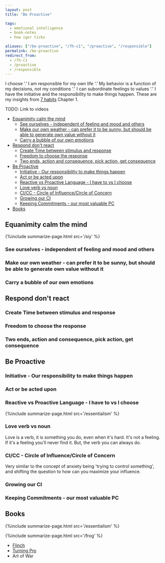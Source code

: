 ```yaml
---
layout: post
title: "Be Proactive"

tags:
  - emotional intelligence
  - book-notes
  - how igor ticks

aliases: ["/be-proactive", "/7h-c1", "/proactive", "/responsible"]
permalink: /be-proactive
redirect_from:
  - /7h-c1
  - /proactive
  - /responsible
---
```


I choose '.' I am responsible for my own life '.' My behavior is a function of my decisions, not my conditions '.' I can subordinate feelings to values '.' I have the initiative and the responsibility to make things happen. These are my insights from [7 habits](/7h) Chapter 1.

TODO: Link to videos

<!-- prettier-ignore-start -->
<!-- vim-markdown-toc-start -->

- [Equanimity calm the mind](#equanimity-calm-the-mind)
    - [See ourselves - independent of feeling and mood and others](#see-ourselves---independent-of-feeling-and-mood-and-others)
    - [Make our own weather - can prefer it to be sunny, but should be able to generate own value without it](#make-our-own-weather---can-prefer-it-to-be-sunny-but-should-be-able-to-generate-own-value-without-it)
    - [Carry a bubble of our own emotions](#carry-a-bubble-of-our-own-emotions)
- [Respond don't react](#respond-dont-react)
    - [Create Time between stimulus and response](#create-time-between-stimulus-and-response)
    - [Freedom to choose the response](#freedom-to-choose-the-response)
    - [Two ends, action and consequence, pick action, get consequence](#two-ends-action-and-consequence-pick-action-get-consequence)
- [Be Proactive](#be-proactive)
    - [Initiative - Our responsibility to make things happen](#initiative---our-responsibility-to-make-things-happen)
    - [Act or be acted upon](#act-or-be-acted-upon)
    - [Reactive vs Proactive Language - I have to vs I choose](#reactive-vs-proactive-language---i-have-to-vs-i-choose)
    - [Love verb vs noun](#love-verb-vs-noun)
    - [CI/CC - Circle of Influence/Circle of Concern](#cicc---circle-of-influencecircle-of-concern)
    - [Growing our CI](#growing-our-ci)
    - [Keeping Commitments - our most valuable PC](#keeping-commitments---our-most-valuable-pc)
- [Books](#books)

<!-- vim-markdown-toc-end -->
<!-- prettier-ignore-end -->

## Equanimity calm the mind

{%include summarize-page.html src='/siy' %}

### See ourselves - independent of feeling and mood and others

### Make our own weather - can prefer it to be sunny, but should be able to generate own value without it

### Carry a bubble of our own emotions

## Respond don't react

### Create Time between stimulus and response

### Freedom to choose the response

### Two ends, action and consequence, pick action, get consequence

## Be Proactive

### Initiative - Our responsibility to make things happen

### Act or be acted upon

### Reactive vs Proactive Language - I have to vs I choose

{%include summarize-page.html src='/essentialism' %}

### Love verb vs noun

Love is a verb, it is something you do, even when it's hard. It's not a feeling. If it's a feeling you'll never find it. But, the verb you can always do.

### CI/CC - Circle of Influence/Circle of Concern

Very similar to the concept of anxiety being 'trying to control something', and shifting the question to how can you maximize your influence.

### Growing our CI

### Keeping Commitments - our most valuable PC

## Books

{%include summarize-page.html src='/essentialism' %}

{%include summarize-page.html src='/frog' %}

- [Flinch](https://raouldify.files.wordpress.com/2011/12/2011_1203-the-flinch.pdf)
- [Turning Pro](https://www.amazon.com/Turning-Pro-Inner-Power-Create/dp/1936891034)
- Art of War
